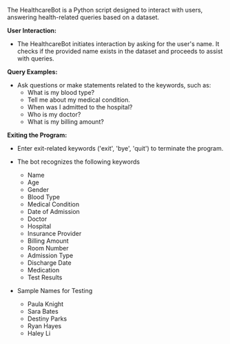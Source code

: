 The HealthcareBot is a Python script designed to interact with users, answering health-related queries based on a dataset. 

 **User Interaction:**
   - The HealthcareBot initiates interaction by asking for the user's name. It checks if the provided name exists in the dataset and proceeds to assist with queries.

  **Query Examples:**
   - Ask questions or make statements related to the keywords, such as:
     - What is my blood type?
     - Tell me about my medical condition.
     - When was I admitted to the hospital?
     - Who is my doctor?
     - What is my billing amount?

   **Exiting the Program:**
   - Enter exit-related keywords ('exit', 'bye', 'quit') to terminate the program.



- The bot recognizes the following keywords
   - Name
   - Age
   - Gender
   - Blood Type
   - Medical Condition
   - Date of Admission
   - Doctor
   - Hospital
   - Insurance Provider
   - Billing Amount
   - Room Number
   - Admission Type
   - Discharge Date
   - Medication
   - Test Results

- Sample Names for Testing
   - Paula Knight
   - Sara Bates
   - Destiny Parks
   - Ryan Hayes
   - Haley Li

